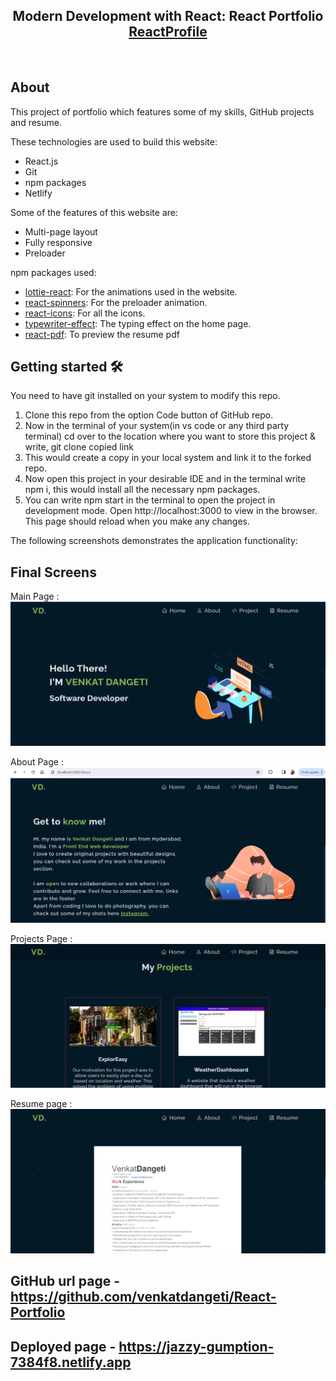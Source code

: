 <h2 align="center">Modern Development with React: React Portfolio <br/> <a target="_blank" href="https://jazzy-gumption-7384f8.netlify.app/">ReactProfile</a></h2>

<br/>

## About

<p>This project of portfolio which features some of my skills, GitHub projects and resume.</p>
<p>These technologies are used to build this website:</p>
<ul>
  <li>React.js</li>
  <li>Git</li>
  <li>npm packages</li>
  <li>Netlify</li>
</ul>

<p>Some of the features of this website are:</p>
<ul>
  <li>Multi-page layout</li>
  <li>Fully responsive</li>
  <li>Preloader</li>  
</ul>

<p>npm packages used:</p>
<ul>
  <li><a target="_blank" href="https://www.npmjs.com/package/lottie-react">lottie-react</a>: For the animations used in the website.</li>
  <li><a href="https://www.npmjs.com/package/react-spinners">react-spinners</a>: For the preloader animation.</li>
  <li><a href="https://www.npmjs.com/package/react-icons">react-icons</a>: For all the icons.</li>
  <li><a href="https://www.npmjs.com/package/typewriter-effect">typewriter-effect</a>: The typing effect on the home page.</li>
  <li><a href="https://www.npmjs.com/package/react-pdf">react-pdf</a>: To preview the resume pdf</li>
</ul>

## Getting started 🛠️

<p>You need to have git installed on your system to modify this repo.</p>
<ol>
  <li>Clone this repo from the option Code button of GitHub repo.</li>
  <li>Now in the terminal of your system(in vs code or any third party terminal) cd over to the location where you want to store this project & write, git clone copied link</li>
  <li>This would create a copy in your local system and link it to the forked repo.</li>
  <li>Now open this project in your desirable IDE and in the terminal write npm i, this would install all the necessary npm packages.</li>
  <li>You can write npm start in the terminal to open the project in development mode. Open http://localhost:3000 to view in the browser. This page should reload when you make any changes.</li>
</ol>

The following screenshots demonstrates the application functionality:

## Final Screens

Main Page : ![Alt text](/public/images/WebsiteImage.png)

About Page : ![Alt text](/public/images/AboutPage.png)

Projects Page : ![Alt text](/public/images/ProjectPage.png)

Resume page : ![Alt text](/public/images/ResumePage.png)

## GitHub url page - https://github.com/venkatdangeti/React-Portfolio

## Deployed page - https://jazzy-gumption-7384f8.netlify.app
